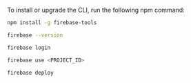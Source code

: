 To install or upgrade the CLI, run the following npm command:
```bash
npm install -g firebase-tools

firebase --version

firebase login

firebase use <PROJECT_ID>

firebase deploy
```